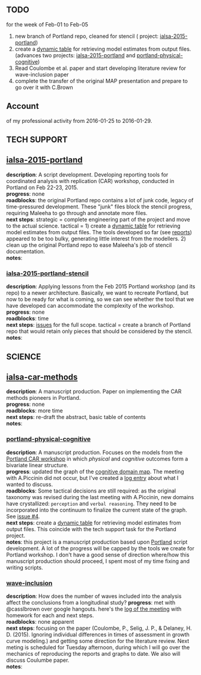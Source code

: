 ## TODO 
for the week of Feb-01 to Feb-05
 
 1) new branch of Portland repo, cleaned for stencil ( project: [ialsa-2015-portland](https://github.com/IALSA/IALSA-2015-Portland))  
 2) create a [dynamic table](https://github.com/IALSA/IALSA-2015-Portland/issues/117) for retrieving model estimates from output files. (advances two projects: [ialsa-2015-portland](https://github.com/IALSA/IALSA-2015-Portland) and [portland-physical-cognitive](https://github.com/IALSA/Portland-physical-cognitive))   
 3) Read Coulombe et al. paper and start developing literature review for wave-inclusion paper   
 4) complete the transfer of the original MAP presentation and prepare to go over it with C.Brown   

## Account 
of my professional activity from 2016-01-25 to 2016-01-29. 


## TECH SUPPORT

## [ialsa-2015-portland](https://github.com/IALSA/IALSA-2015-Portland)  
**description**: A script development. Developing reporting tools for coordinated analysis with replication (CAR) workshop, conducted in Portland on Feb 22-23, 2015.    
**progress**:  none   
**roadblocks**: the original Portland repo contains a lot of junk code, legacy of time-pressured development. These "junk" files block the stencil progress, requiring Maleeha to go through and annotate more files.   
**next steps**: strategic = complete engineering part of the project and move to the actual science. tactical = 1) create a [dynamic table](https://github.com/IALSA/IALSA-2015-Portland/issues/117) for retrieving model estimates from output files. The tools developed so far (see [reports](https://github.com/IALSA/IALSA-2015-Portland/tree/master/reports))  appeared to be too bulky,  generating little interest from the modellers. 2) clean up the original Portland repo to ease Maleeha's job of stencil documentation.    
**notes**:  



### [ialsa-2015-portland-stencil](https://github.com/IALSA/ialsa-2015-portland-stencil)

**description**: Applying lessons from the Feb 2015 Portland workshop (and its repo) to a newer architecture.  Basically, we want to recreate Portland, but now to be ready for what is coming, so we can see whether the tool that we have developed can accommodate the complexity of the workshop.     
**progress**:  none  
**roadblocks**: time        
**next steps**: [issues](https://github.com/IALSA/ialsa-2015-portland-stencil/issues) for the full scope. tactical = create a branch of Portland repo that would retain only pieces that should be considered by the stencil.      
**notes**:  



## SCIENCE


## [ialsa-car-methods](https://github.com/IALSA/ialsa-car-methods)
**description**: A manuscript production. Paper on implementing the CAR methods pioneers in Portland.  
**progress**:  none    
**roadblocks**: more time       
**next steps**: re-draft the abstract, basic table of contents      
**notes**: 

### [portland-physical-cognitive](https://github.com/IALSA/Portland-physical-cognitive)

**description**:  A manuscript production. Focuses on the models from the [Portland CAR workshop](https://github.com/IALSA/IALSA-2015-Portland)  in which *physical* and *cognitive* outcomes form a bivariate linear structure.     
**progress**:  updated the graph of the [cognitive domain map](https://raw.githubusercontent.com/IALSA/Portland-physical-cognitive/master/analysis/model_space/cog_domain_map/domain_map-1.png). The meeting with A.Piccinin did not occur, but I've created a [log entry](https://github.com/IALSA/Portland-physical-cognitive/issues/4) about what I wanted to discuss.          
**roadblocks**:  Some tactical decisions are still required: as the original taxonomy was revised during the last meeting with A.Piccinin, new domains have crystallized:  `perception` and `verbal reasoning`. They need to be incorporated into the continuum to finalize the current state of the graph.   See [issue #4](https://github.com/IALSA/Portland-physical-cognitive/issues/4).  
**next steps**:   create a [dynamic table](https://github.com/IALSA/IALSA-2015-Portland/issues/117) for retrieving model estimates from output files. This coincide with the tech support task for the Portland project.    
**notes**: this project is a manuscript production based upon [Portland](https://github.com/IALSA/IALSA-2015-Portland) script development. A lot of the progress will be capped by the tools we create for Portland workshop. I don't have a good sense of direction where/how this manuscript production should proceed, I spent most of my time fixing and writing scripts.   


### [wave-inclusion](https://github.com/IALSA/wave-inclusion)
**description**: How does the number of waves included into the analysis affect the conclusions from a longitudinal study? 
**progress**:  met with @casslbrown over google hangouts. here's the [log of the meeting](https://github.com/IALSA/wave-inclusion/issues/8) with homework for each and next steps.       
**roadblocks**: none apparent        
**next steps**: focusing on the paper (Coulombe, P., Selig, J. P., & Delaney, H. D. (2015). Ignoring individual differences in times of assessment in growth curve modeling.) and getting some direction for the literature review. Next meting is scheduled for Tuesday afternoon, during which I will go over the mechanics of reproducing the reports and graphs to date. We also will discuss Coulumbe paper.     
**notes**:  



